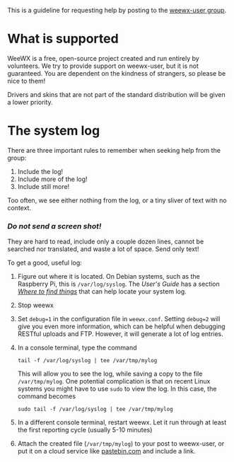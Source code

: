 This is a guideline for requesting help by posting to the [weewx-user group](https://groups.google.com/forum/#!forum/weewx-user).

# What is supported

WeeWX is a free, open-source project created and run entirely by volunteers. We try
to provide support on weewx-user, but it is not guaranteed. You are dependent
on the kindness of strangers, so please be nice to them!

Drivers and skins that are not part of the standard distribution will be given a 
lower priority.

# The system log

There are three important rules to remember when seeking help from the group:

1. Include the log!
2. Include more of the log!
3. Include still more!

Too often, we see either nothing from the log, or a tiny sliver of text with no context. 

### _**Do not send a screen shot!**_

They are hard to read, include only a couple dozen lines, cannot be searched nor translated, and waste a lot of space. Send only text!

To get a good, useful log:

1. Figure out where it is located. On Debian systems, such as the Raspberry Pi, this is `/var/log/syslog`. The *User's Guide* has a section
[*Where to find things*](http://weewx.com/docs/usersguide.htm#Where_to_find_things) that can help locate your system log.
2. Stop weewx
3. Set `debug=1` in the configuration file in `weewx.conf`. Setting `debug=2` will give you even more information, which can be helpful when debugging RESTful uploads and FTP. However, it will generate a lot
of log entries.
4. In a console terminal, type the command 

    `tail -f /var/log/syslog | tee /var/tmp/mylog`

    This will allow you to see the log, while saving a copy to the file `/var/tmp/mylog`.
    One potential complication is that on recent Linux systems you might have to use `sudo` to view the log. In this case, the command becomes

    `sudo tail -f /var/log/syslog | tee /var/tmp/mylog`
 
5. In a different console terminal, restart weewx. Let it run through at least the first reporting cycle (usually 5-10 minutes)
6. Attach the created file (`/var/tmp/mylog`) to your post to weewx-user, or put it on a cloud service like [pastebin.com](http://pastebin.com/) and include a link.

